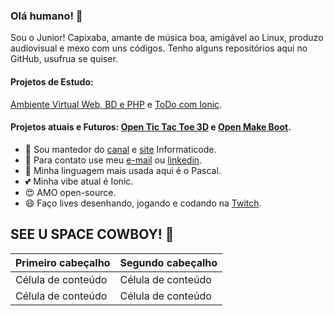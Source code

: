 ### Olá humano! 👋 
Sou o Junior! Capixaba, amante de música boa, amigável ao Linux, produzo audiovisual e mexo com uns códigos. 
Tenho alguns repositórios aqui no GitHub, usufrua se quiser. 

#### Projetos de Estudo: 
[Ambiente Virtual Web, BD e PHP](https://github.com/JuniorCriste/AmbienteVirtual) e [ToDo com Ionic](https://github.com/JuniorCriste/TO-DO).

#### Projetos atuais e Futuros: [Open Tic Tac Toe 3D](https://github.com/JuniorCriste/Open-Tic-Tac-Toe-3D) e [Open Make Boot](https://github.com/JuniorCriste/OpenMakeBoot).

- 🔭 Sou mantedor do [canal](https://www.youtube.com/informaticode) e [site](https://www.informaticode.com.br/) Informaticode. 
- 💬 Para contato use meu [e-mail](mailto:informaticode@gmail.com) ou [linkedin](https://www.linkedin.com/in/juniorcriste/).
- :tiger: Minha linguagem mais usada aqui é o Pascal. 
- :two_hearts: Minha vibe atual é Ionic.  
- 😍 AMO open-source. 
- 😄 Faço lives desenhando, jogando e codando na [Twitch](https://www.twitch.tv/oisouojunior). 
## SEE U SPACE COWBOY! 👋  


| Primeiro cabeçalho  |  Segundo cabeçalho  |
| ------------------- | ------------------- |
|  Célula de conteúdo |  Célula de conteúdo |
|  Célula de conteúdo |  Célula de conteúdo |
